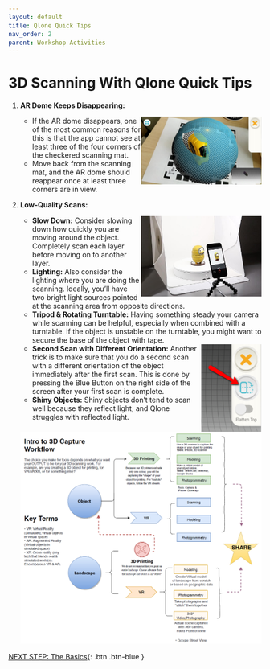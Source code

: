 ```yaml
---
layout: default
title: Qlone Quick Tips
nav_order: 2
parent: Workshop Activities
---
```


# 3D Scanning With Qlone Quick Tips

1.  **AR Dome Keeps Disappearing:**
    
    <img src="images/intro/1-a.png" alt="A R dome" style="float:right;width:240px;">
    
    -   If the AR dome disappears, one of the most common reasons for this is that the app cannot see at least three of the four corners of the checkered scanning mat.
    -   Move back from the scanning mat, and the AR dome should reappear once at least three corners are in view.
2.  **Low-Quality Scans:**
    
    <img src="images/intro/1-b.png" alt="scanning an object" style="float:right;width:240px;">
    
    -   **Slow Down:** Consider slowing down how quickly you are moving around the object. Completely scan each layer before moving on to another layer.
    -   **Lighting:** Also consider the lighting where you are doing the scanning. Ideally, you’ll have two bright light sources pointed at the scanning area from opposite directions.
    -   **Tripod & Rotating Turntable:** Having something steady your camera while scanning can be helpful, especially when combined with a turntable. If the object is unstable on the turntable, you might want to secure the base of the object with tape.
    
    <img src="images/intro/2-c.png" alt="change orientation" style="float:right;width:120px;">
    
    -   **Second Scan with Different Orientation:** Another trick is to make sure that you do a second scan with a different orientation of the object immediately after the first scan. This is done by pressing the Blue Button on the right side of the screen after your first scan is complete.
    -   **Shiny Objects:** Shiny objects don’t tend to scan well because they reflect light, and Qlone struggles with reflected light.
    
    <img src="images/intro/2-e.png" alt="workflow" style="width:720px;">

[NEXT STEP: The Basics](act-2.html){: .btn .btn-blue }
